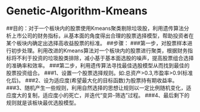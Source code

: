 # Genetic-Algorithm-Kmeans
##目的：对于一个板块内的股票使用Kmeans聚类剔除垃圾股，利用遗传算法分析上市公司的财务指标，从基本面的角度得出合理的股票选择模型，帮助投资者在某个板块内确定出选择高收益股票的标准。
##步骤：
###第一步，对股票样本进行初步处理。利用改进的Kmeans算法对一个板块内的股票进行聚类，根据财务指标将不利于投资的垃圾股类排除，减小基于基本面选股的噪声，提高股票组合选择的准确率和效率。
###第二步，利用遗传算法寻找最佳选股模型从而找到最佳的股票投资组合。
###1、设置一个股票选择规则。如:总资产>0.3,市盈率>0.9(标准化后)。
###2、设为适应度(希望最大化的目标函数)为股票持有期收益率。
###3、随机产生一些规则，利用自然选择的思想让规则以一定比例随机变化，适应度大的复制，适应度小的死亡，并迭代“变异-筛选”过程。
###4、最后剩下的规则就是该板块最优选股模型。
